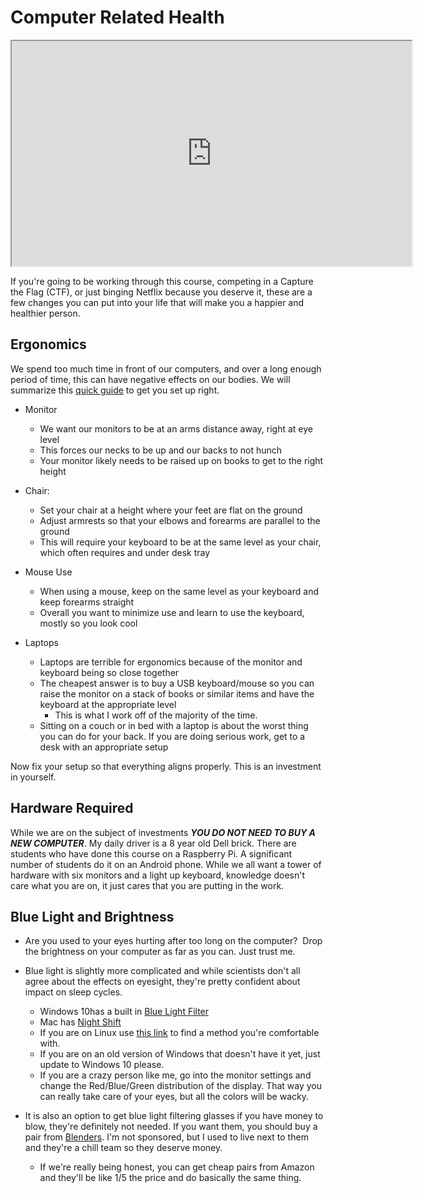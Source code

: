 # Computer Related Health

<iframe allowfullscreen class="fr-draggable" height="360" src="https://www.youtube.com/embed/VTQZ2_N1LEQ?wmode=opaque" width="640"></iframe>

  

  
If you're going to be working through this course, competing in a
Capture the Flag (CTF), or just binging Netflix because you deserve it,
these are a few changes you can put into your life that will make you a
happier and healthier person.

## Ergonomics

We spend too much time in front of our computers, and over a long enough
period of time, this can have negative effects on our bodies. We will
summarize this <a
href="https://www.mayoclinic.org/healthy-lifestyle/adult-health/in-depth/office-ergonomics/art-20046169"
rel="noopener" target="_blank">quick guide</a> to get you set up right.

-   Monitor
    -   We want our monitors to be at an arms distance away, right at
        eye level
    -   This forces our necks to be up and our backs to not hunch
    -   Your monitor likely needs to be raised up on books to get to the
        right height

-   Chair:
    -   Set your chair at a height where your feet are flat on the
        ground
    -   Adjust armrests so that your elbows and forearms are parallel to
        the ground
    -   This will require your keyboard to be at the same level as your
        chair, which often requires and under desk tray

-   Mouse Use

    -   When using a mouse, keep on the same level as your keyboard and
        keep forearms straight
    -   Overall you want to minimize use and learn to use the keyboard,
        mostly so you look cool

-   Laptops

    -   Laptops are terrible for ergonomics because of the monitor and
        keyboard being so close together
    -   The cheapest answer is to buy a USB keyboard/mouse so you can
        raise the monitor on a stack of books or similar items and have
        the keyboard at the appropriate level
        -   This is what I work off of the majority of the time.
    -   Sitting on a couch or in bed with a laptop is about the worst
        thing you can do for your back. If you are doing serious work,
        get to a desk with an appropriate setup

Now fix your setup so that everything aligns properly. This is an
investment in yourself.

## Hardware Required

While we are on the subject of investments ***YOU DO NOT NEED TO BUY A
NEW COMPUTER***. My daily driver is a 8 year old Dell brick. There are
students who have done this course on a Raspberry Pi. A significant
number of students do it on an Android phone. While we all want a tower
of hardware with six monitors and a light up keyboard, knowledge doesn't
care what you are on, it just cares that you are putting in the work.

## Blue Light and Brightness

-   Are you used to your eyes hurting after too long on the computer?
     Drop the brightness on your computer as far as you can. Just trust
    me.

-   Blue light is slightly more complicated and while scientists don't
    all agree about the effects on eyesight, they're pretty confident
    about impact on sleep cycles.

    -   Windows 10has a built in <a
        href="https://support.microsoft.com/en-us/windows/set-your-display-for-night-time-in-windows-10-18fe903a-e0a1-8326-4c68-fd23d7aaf136"
        rel="noopener" target="_blank">Blue Light Filter</a>
    -   Mac
        has <a href="https://support.apple.com/en-us/HT207513" rel="noopener"
        target="_blank">Night Shift</a>
    -   If you are on Linux use
        <a href="https://itsfoss.com/night-shift-flux-ubuntu-linux/"
        rel="noopener" target="_blank">this link</a> to find a method
        you're comfortable with.
    -   If you are on an old version of Windows that doesn't have it
        yet, just update to Windows 10 please.
    -   If you are a crazy person like me, go into the monitor settings
        and change the Red/Blue/Green distribution of the display. That
        way you can really take care of your eyes, but all the colors
        will be wacky.

-   It is also an option to get blue light filtering glasses if you have
    money to blow, they're definitely not needed. If you want them, you
    should buy a pair from
    <a href="https://www.blenderseyewear.com/collections/blue-light"
    rel="noopener" target="_blank">Blenders</a>. I'm not sponsored, but
    I used to live next to them and they're a chill team so they deserve
    money.

    -   If we're really being honest, you can get cheap pairs from
        Amazon and they'll be like 1/5 the price and do basically the
        same thing.
